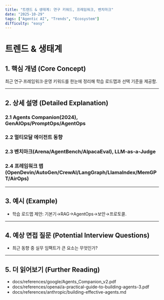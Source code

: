 ```yaml
---
title: "트렌드 & 생태계: 연구 키워드, 프레임워크, 벤치마크"
date: "2025-10-29"
tags: ["Agentic AI", "Trends", "Ecosystem"]
difficulty: "easy"
---
```


# 트렌드 & 생태계

## 1. 핵심 개념 (Core Concept)

최근 연구·프레임워크·운영 키워드를 한눈에 정리해 학습 로드맵과 선택 기준을 제공함.

---

## 2. 상세 설명 (Detailed Explanation)

### 2.1 Agents Companion(2024), GenAIOps/PromptOps/AgentOps
### 2.2 멀티모달 에이전트 동향
### 2.3 벤치마크(Arena/AgentBench/AlpacaEval), LLM-as-a-Judge
### 2.4 프레임워크 맵(OpenDevin/AutoGen/CrewAI/LangGraph/LlamaIndex/MemGPT/AirOps)

---

## 3. 예시 (Example)

- 학습 로드맵 제안: 기본기→RAG→AgentOps→보안→프로토콜.

---

## 4. 예상 면접 질문 (Potential Interview Questions)

- 최근 동향 중 실무 임팩트가 큰 요소는 무엇인가?

---

## 5. 더 읽어보기 (Further Reading)

- docs/references/google/Agents_Companion_v2.pdf
- docs/references/openai/a-practical-guide-to-building-agents-3.pdf
- docs/references/anthropic/building-effective-agents.md

